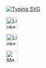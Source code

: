 [![Typing SVG](https://readme-typing-svg.herokuapp.com?font=Fira+Code+&weight=200&size=18&duration=2000&pause=1000&color=EE0B1BFE&width=435&lines=Hello+everyone+my+name+is+Irem++%F0%9F%91%8B;Welcome+to+my+Github+profile;I'm+a+level+21+cyber+security+student;Here+I+am+sharing+what+I+have+learned;Have+a+good+trip+%F0%9F%A4%9F)](https://git.io/typing-svg)

<a href="https://twitter.com/ir3myy"><img width="32px" alt="LinkedIn" title="Twitter" src="https://i.imgur.com/wBdMjyV.png"/></a>
  
  
<a href="https://www.linkedin.com/in/irem-akgeyik/"><img width="32px" alt="LinkedIn" title="LinkedIn" src="https://i.imgur.com/A25kTXH.png"/></a>





<a href="https://medium.com/@ireemmy"><img width="32px" alt="Medium" title="Medium" src="https://miro.medium.com/max/2400/1*6_fgYnisCa9V21mymySIvA.png"/></a>




   
   
   
   




